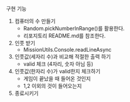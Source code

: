 구현 기능

1. 컴퓨터의 수 만들기
   - Random.pickNumberInRange()를 활용한다.
   - 리포지토리 README.md를 참조한다.
2. 인풋 받기
   - MissionUtils.Console.readLineAsync
3. 인풋값(세자리 수)과 비교해 적절한 출력 하기
   - valid 체크 (4자리, 숫자 아님 등)
4. 인풋값(한자리 수)가 valid한지 체크하기
   - 게임이 끝났을 때 들어온 것인지
   - 1,2 이외의 것이 들어오는지
5. 종료시키기
